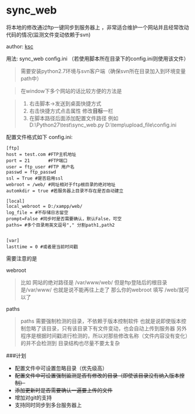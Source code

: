 sync_web
=======

将本地的修改通过ftp一键同步到服务器上 ，非常适合维护一个网站并且经常改动代码的情况(监测文件变动依赖于svn)

author: [ksc](http://blog.geekli.cn)

用法: sync_web config.ini （若使用脚本所在目录下的config.ini则使用该文件）

> 需要安装python2.7环境与svn客户端（确保svn所在目录加入到环境变量path中）

> 在window下多个网站的话比较方便的方法是
   
> 1. 右击脚本-\>发送到桌面快捷方式
> 2. 右击快捷方式点击属性 修改**目标**一栏
> 3. 在脚本路径后面添加配置文件路径 例如D:\\Python27\\test\\sync_web.py D:\\temp\\upload_file\\config.ini



 
配置文件格式如下
config.ini:

    [ftp]
    host = test.com #FTP主机地址
    port = 21       #FTP端口
    user = ftp_user #FTP 用户名
    passwd = ftp_passwd
    ssl = True #是否启用ssl
    webroot = /web/ #网址相对于ftp根目录的绝对地址 
    automkdir = true #若服务器上目录不存在是否自动建立
    
    [local]
    local_webroot = D:/xampp/web/ 
    log_file = #不存储日志留空
    prompt=False #同步时是否需要确认，默认False，可空
    paths= #多个目录用英文逗号"," 分割path1,path2 
    
    
    [var]
    lasttime = 0 #或者是当前时间戳
需要注意的是

webroot
>比如 网站的绝对路径是 /var/www/web/ 但是ftp登陆后的根目录是/var/www/ 也就是说不能再往上走了
那么你的webroot 填写 /web/就可以了

paths
>paths 需要强制检测的目录，不依赖于版本控制软件
也就是说即使版本控制忽略了该目录，只有该目录下有文件变动，也会自动上传到服务器
另外程序是根据时间戳进行检测的，所以对那些修改名称（文件内容没有变化）的并不会检测到
目录结构也尽量不要太复杂

###计划

* 配置文件中可设置忽略目录（优先级高）
* <del>配置文件中可设置强制监测是否有修改的目录（即使该目录没有纳入版本控制）</del>
* <del>添加更新时是否需要确认一遍要上传的文件</del>
* 增加对git的支持
* 支持同时同步到多台服务器上